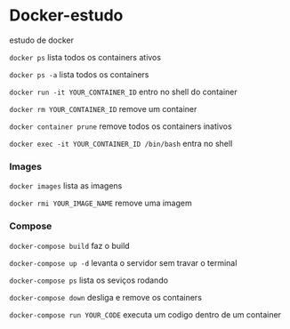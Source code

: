 # Docker-estudo

estudo de docker

`docker ps` lista todos os containers ativos

`docker ps -a` lista todos os containers

`docker run -it YOUR_CONTAINER_ID` entro no shell do container

`docker rm YOUR_CONTAINER_ID` remove um container

`docker container prune` remove todos os containers inativos

`docker exec -it YOUR_CONTAINER_ID /bin/bash` entra no shell

### Images

`docker images` lista as imagens

`docker rmi YOUR_IMAGE_NAME` remove uma imagem

### Compose

`docker-compose build` faz o build

`docker-compose up -d` levanta o servidor sem travar o terminal

`docker-compose ps` lista os seviços rodando

`docker-compose down` desliga e remove os containers

`docker-compose run YOUR_CODE` executa um codigo dentro de um container
